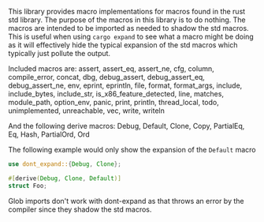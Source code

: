 This library provides macro implementations for macros found in the rust std
library. The purpose of the macros in this library is to do nothing. The 
macros are intended to be imported as needed to shadow the std macros. This
is useful when using `cargo expand` to see what a macro might be doing as it
will effectively hide the typical expansion of the std macros which typically
just pollute the output.

Included macros are: 
    assert, assert_eq, assert_ne,
    cfg, column, compile_error, concat, dbg, 
    debug_assert, debug_assert_eq, debug_assert_ne,
    env, eprint, eprintln, file, format, format_args,
    include, include_bytes, include_str, is_x86_feature_detected,
    line, matches, module_path, option_env, panic, print, println,
    thread_local, todo, unimplemented, unreachable,
    vec, write, writeln

And the following derive macros:
    Debug, Default, Clone, Copy, PartialEq, Eq, Hash, PartialOrd, Ord

The following example would only show the expansion of the `Default` 
macro
```rust
use dont_expand::{Debug, Clone};

#[derive(Debug, Clone, Default)]
struct Foo;
```

Glob imports don't work with dont-expand as that throws an error by the 
compiler since they shadow the std macros. 
